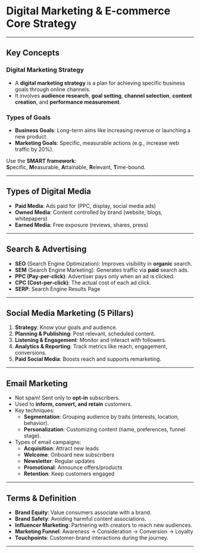 # Digital Marketing & E-commerce Core Strategy

---

## Key Concepts

### Digital Marketing Strategy
- A **digital marketing strategy** is a plan for achieving specific business goals through online channels.
- It involves **audience research**, **goal setting**, **channel selection**, **content creation**, and **performance measurement**.

### Types of Goals
- **Business Goals**: Long-term aims like increasing revenue or launching a new product.
- **Marketing Goals**: Specific, measurable actions (e.g., increase web traffic by 20%).

Use the **SMART framework**:  
**S**pecific, **M**easurable, **A**ttainable, **R**elevant, **T**ime-bound.

---

## Types of Digital Media
- **Paid Media**: Ads paid for (PPC, display, social media ads)
- **Owned Media**: Content controlled by brand (website, blogs, whitepapers)
- **Earned Media**: Free exposure (reviews, shares, press)

---

## Search & Advertising
- **SEO** (Search Engine Optimization): Improves visibility in **organic** search.
- **SEM** (Search Engine Marketing): Generates traffic via **paid** search ads.
- **PPC (Pay-per-click)**: Advertiser pays only when an ad is clicked.
- **CPC (Cost-per-click)**: The actual cost of each ad click.
- **SERP**: Search Engine Results Page

---

## Social Media Marketing (5 Pillars)
1. **Strategy**: Know your goals and audience.
2. **Planning & Publishing**: Post relevant, scheduled content.
3. **Listening & Engagement**: Monitor and interact with followers.
4. **Analytics & Reporting**: Track metrics like reach, engagement, conversions.
5. **Paid Social Media**: Boosts reach and supports remarketing.

---

## Email Marketing
- Not spam! Sent only to **opt-in** subscribers.
- Used to **inform, convert, and retain** customers.
- Key techniques:
  - **Segmentation**: Grouping audience by traits (interests, location, behavior).
  - **Personalization**: Customizing content (name, preferences, funnel stage).
- Types of email campaigns:
  - **Acquisition**: Attract new leads
  - **Welcome**: Onboard new subscribers
  - **Newsletter**: Regular updates
  - **Promotional**: Announce offers/products
  - **Retention**: Keep customers engaged

---

## Terms & Definition 
- **Brand Equity**: Value consumers associate with a brand.
- **Brand Safety**: Avoiding harmful content associations.
- **Influencer Marketing**: Partnering with creators to reach new audiences.
- **Marketing Funnel**: Awareness &rightarrow; Consideration &rightarrow; Conversion &rightarrow; Loyalty
- **Touchpoints**: Customer-brand interactions during the journey.

---
